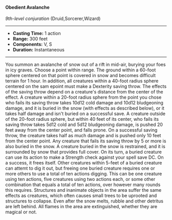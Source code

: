 #### Obedient Avalanche
*9th-level conjuration* (Druid,Sorcerer,Wizard)
___
- **Casting Time:** 1 action
- **Range:** 300 feet
- **Components:** V, S
- **Duration:** Instantaneous
---
You summon an avalanche of snow out of a rift in
mid-air, burying your foes in icy graves. Choose a
point within range. The ground within a 60-foot
sphere centered on that point is covered in snow
and becomes difficult terrain for 1 hour. In addition,
all creatures within a 40-foot radius sphere centered
on the sam epoint must make a Dexterity saving
throw. The effects of the saving throw depend on a
creature's distance from the center of the effect.
A creature within a 20-foot radius sphere from
the point you chose who fails its saving throw takes
10d12 cold damage and 10d12 bludgeoning damage,
and it is buried in the snow (with effects as
described below), or it takes half damage and isn't
buried on a successful save.
A creature outside of the 20-foot radius sphere,
but within 40 feet of its center, who fails its saving
throw takes 5d12 cold and 5d12 bludgeoning
damage, is pushed 20 feet away from the center
point, and falls prone. On a successful saving throw,
the creature takes half as much damage and is
pushed only 10 feet from the center point. Any
creature that fails its saving throw by 5 or more is
also buried in the snow.
A creature buried in the snow is restrained, and it
is surrounded by snow that provides full cover. On
its turn, a buried creature can use its action to make
a Strength check against your spell save DC. On a
success, it frees itself. Other creatures within 5-feet
of a buried creature can attemt to dig it out, but
freeing one buried creature requires one or more
others to use a total of ten actions digging. This can
be one creature using ten actions, five creatures
using two actions each, or some other combination
that equals a total of ten actions, over however
many rounds this requires.
Structures and inanimate objects in the area
suffer the same effects as creatures, which often
causes small trees to be uprooted and structures to
collapse. Even after the snow melts, rubble and
other detritus are left behind. All flames in the area
are extinguished, whether they are magical or not.
